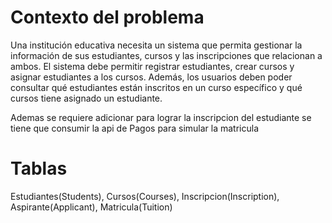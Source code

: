 # Contexto del problema
Una institución educativa necesita un sistema que permita gestionar la información de sus estudiantes, cursos y las inscripciones que relacionan a ambos.
El sistema debe permitir registrar estudiantes, crear cursos y asignar estudiantes a los cursos.
Además, los usuarios deben poder consultar qué estudiantes están inscritos en un curso específico y qué cursos tiene asignado un estudiante.

Ademas se requiere adicionar para lograr la inscripcion del estudiante se tiene que consumir la api de Pagos para simular la matricula 

# Tablas
Estudiantes(Students), Cursos(Courses), Inscripcion(Inscription), Aspirante(Applicant), Matricula(Tuition)